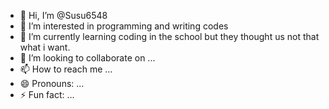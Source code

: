 - 👋 Hi, I’m @Susu6548
- 👀 I’m interested in programming and writing codes
- 🌱 I’m currently learning coding in the school but they thought us not that what i want.
- 💞️ I’m looking to collaborate on ...
- 📫 How to reach me ...
- 😄 Pronouns: ...
- ⚡ Fun fact: ...

<!---
Susu6548/Susu6548 is a ✨ special ✨ repository because its `README.md` (this file) appears on your GitHub profile.
You can click the Preview link to take a look at your changes.
--->
